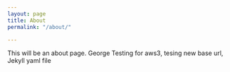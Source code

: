 ```yaml
---
layout: page
title: About
permalink: "/about/"

---
```

This will be an about page. George Testing for aws3, tesing new base url, Jekyll yaml file
